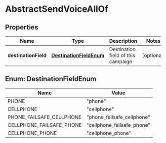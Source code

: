 

# AbstractSendVoiceAllOf

## Properties

Name | Type | Description | Notes
------------ | ------------- | ------------- | -------------
**destinationField** | [**DestinationFieldEnum**](#DestinationFieldEnum) | Destination field of this campaign |  [optional]



## Enum: DestinationFieldEnum

Name | Value
---- | -----
PHONE | &quot;phone&quot;
CELLPHONE | &quot;cellphone&quot;
PHONE_FAILSAFE_CELLPHONE | &quot;phone_failsafe_cellphone&quot;
CELLPHONE_FAILSAFE_PHONE | &quot;cellphone_failsafe_phone&quot;
CELLPHONE_PHONE | &quot;cellphone_phone&quot;



